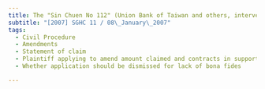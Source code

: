```yaml
---
title: The "Sin Chuen No 112" (Union Bank of Taiwan and others, interveners) 
subtitle: "[2007] SGHC 11 / 08\_January\_2007"
tags:
  - Civil Procedure
  - Amendments
  - Statement of claim
  - Plaintiff applying to amend amount claimed and contracts in support thereof in statement of claim
  - Whether application should be dismissed for lack of bona fides

---
```


